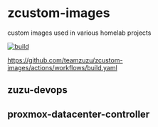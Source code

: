 # zcustom-images
custom images used in various homelab projects

[![build](https://github.com/teamzuzu/zcustom-images/actions/workflows/build.yaml/badge.svg)](https://github.com/teamzuzu/zcustom-images/actions/workflows/build.yaml)

https://github.com/teamzuzu/zcustom-images/actions/workflows/build.yaml

## zuzu-devops

## proxmox-datacenter-controller
